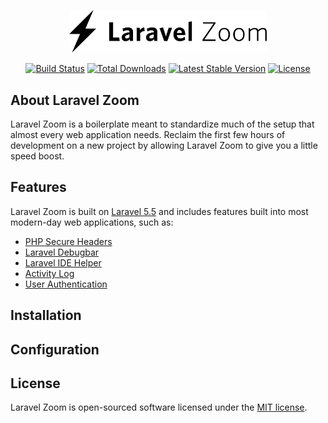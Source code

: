 <p align="center"><img src="https://github.com/austintoddj/laravel-zoom/blob/master/resources/assets/img/laravel-zoom.png" width="316"></p>

<p align="center">
<a href="https://travis-ci.org/austintoddj/laravel-zoom"><img src="https://travis-ci.org/austintoddj/laravel-zoom.svg" alt="Build Status"></a>
<a href="https://packagist.org/packages/austintoddj/laravel-zoom"><img src="https://poser.pugx.org/austintoddj/laravel-zoom/d/total.svg" alt="Total Downloads"></a>
<a href="https://packagist.org/packages/austintoddj/laravel-zoom"><img src="https://poser.pugx.org/austintoddj/laravel-zoom/v/stable.svg" alt="Latest Stable Version"></a>
<a href="https://packagist.org/packages/austintoddj/laravel-zoom"><img src="https://poser.pugx.org/austintoddj/laravel-zoom/license.svg" alt="License"></a>
</p>

## About Laravel Zoom

Laravel Zoom is a boilerplate meant to standardize much of the setup that almost every web application needs. Reclaim the first few hours of development on a new project by allowing Laravel Zoom to give you a little speed boost.

## Features

Laravel Zoom is built on [Laravel 5.5](https://github.com/laravel/framework) and includes features built into most modern-day web applications, such as:

* [PHP Secure Headers](https://github.com/BePsvPT/secure-headers)
* [Laravel Debugbar](https://github.com/barryvdh/laravel-debugbar)
* [Laravel IDE Helper](https://github.com/barryvdh/laravel-ide-helper)
* [Activity Log](https://docs.spatie.be/laravel-activitylog/v1/introduction)
* [User Authentication](https://laravel.com/docs/5.5/authentication#authentication-quickstart)

## Installation

## Configuration

## License

Laravel Zoom is open-sourced software licensed under the [MIT license](http://opensource.org/licenses/MIT).
